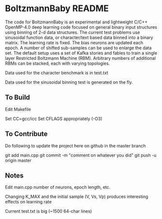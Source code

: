 # BoltzmannBaby README

The code for BoltzmannBaby is an experimental and lightweight C/C++ OpenMP-4.0 deep learning code focused on general binary input structures using binning of 2-d data structures. The current test problems use sinusoidal function data, or character/text based data binned into a binary matrix. The learning rate is fixed. The bias neurons are updated each epoch. A number of shifted sub-samples can be used to enlarge the data set. The default setup uses a set of Kafka stories and fables to train a single layer Restricted Boltzmann Machine (RBM). Arbitrary numbers of additional RBMs can be stacked, each with varying topologies.

Data used for the character benchmark is in test.txt

Data used for the sinusoidal binning test is generated on the fly. 


To Build
-----------------------------
Edit Makefile

Set CC=gcc/icc
Set CFLAGS appropriately (-O3)



To Contribute
------------------------------
Do following to update the project here on github in the master branch

git add main.cpp
git commit -m "comment on whatever you did"
git push -u origin master


Notes
-------------------------------

Edit main.cpp number of neurons, epoch length, etc.

Changing K_MAX and the initial sample (V, Vs, Vp) produces interesting effects on learning rate

Current test.txt is big (~1500 64-char lines)
